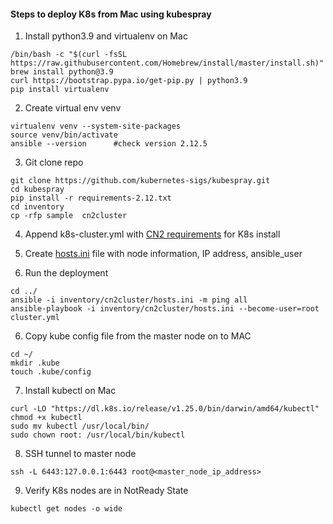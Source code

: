#### Steps to deploy K8s from Mac using kubespray

1. Install python3.9 and virtualenv on Mac
```
/bin/bash -c "$(curl -fsSL https://raw.githubusercontent.com/Homebrew/install/master/install.sh)"
brew install python@3.9
curl https://bootstrap.pypa.io/get-pip.py | python3.9
pip install virtualenv

```
2. Create virtual env venv

```
virtualenv venv --system-site-packages
source venv/bin/activate
ansible --version      #check version 2.12.5
```
3. Git clone repo

```
git clone https://github.com/kubernetes-sigs/kubespray.git
cd kubespray
pip install -r requirements-2.12.txt
cd inventory
cp -rfp sample  cn2cluster
```

4. Append k8s-cluster.yml with [CN2 requirements](https://github.com/urao/JNPR-CN2/blob/main/CN2-22.2/CN2_requirements.md) for K8s install
5. Create [hosts.ini](https://github.com/urao/JNPR-CN2/blob/main/CN2-22.2/hosts.ini) file with node information, IP address, ansible_user

6. Run the deployment
```
cd ../
ansible -i inventory/cn2cluster/hosts.ini -m ping all
ansible-playbook -i inventory/cn2cluster/hosts.ini --become-user=root cluster.yml
```

6. Copy kube config file from the master node on to MAC
```
cd ~/
mkdir .kube
touch .kube/config
```

7. Install kubectl on Mac
```
curl -LO "https://dl.k8s.io/release/v1.25.0/bin/darwin/amd64/kubectl"
chmod +x kubectl
sudo mv kubectl /usr/local/bin/
sudo chown root: /usr/local/bin/kubectl
```

8. SSH tunnel to master node
```
ssh -L 6443:127.0.0.1:6443 root@<master_node_ip_address>
```

9. Verify K8s nodes are in NotReady State
```
kubectl get nodes -o wide
```
